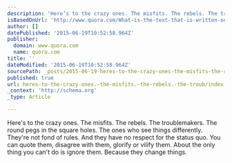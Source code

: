 ```yaml
---
description: 'Here’s to the crazy ones. The misfits. The rebels. The troublemakers. The round pegs in the square holes. The ones who see things differently. They’re not fond '
isBasedOnUrl: 'http://www.quora.com/What-is-the-text-that-is-written-on-the-Text-Edit-icon-in-Apple-Mac-OS-X'
author: []
datePublished: '2015-06-19T10:52:58.964Z'
publisher:
  domain: www.quora.com
  name: quora.com
title: ''
dateModified: '2015-06-19T10:52:58.964Z'
sourcePath: _posts/2015-06-19-heres-to-the-crazy-ones-the-misfits-the-rebels-the-troub.md
published: true
url: heres-to-the-crazy-ones.-the-misfits.-the-rebels.-the-troub/index.html
_context: 'http://schema.org'
_type: Article

---
```

Here's to the crazy ones. The misfits. The rebels. The troublemakers. The round pegs in the square holes. The ones who see things differently. They're not fond of rules. And they have no respect for the status quo. You can quote them, disagree with them, glorify or vilify them. About the only thing you can't do is ignore them. Because they change things.